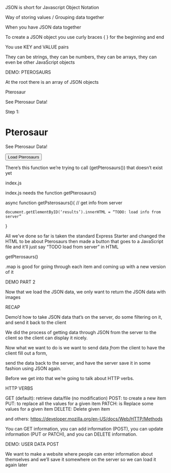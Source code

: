 JSON is short for Javascript Object Notation

Way of storing values / Grouping data together


When you have JSON data together 

To create a JSON object you use curly braces { } for the beginning and end


You use KEY and VALUE pairs

They can be strings, they can be numbers, they can be arrays, they can even be other JavaScript objects


DEMO: PTEROSAURS 

At the root there is an array of JSON objects

Pterosaur

See Pterosaur Data!

Step 1:

<html>

<head>
<title>Pterosaur</title>
	<link rel=”stylesheet” href=”/stylesheets/style.css”>
	<script src=”javascripts/index.js”></script>
</head>

<body>
	<h1>Pterosaur</h1>
	<p>See Pterosaur Data!</p>
<button onclick=”getPterosaurs()”>Load Pterosaurs</button>

<div id=”results”></div>
</body>

</html>

There’s this function we’re trying to call (getPterosaurs()) that doesn’t exist yet


index.js

<script src=”javascripts/index.js”></script>


index.js needs the function getPterosaurs()


async function getPsterosaurs(){
	// get info from server

	document.getElementByID(‘results’).innerHTML = “TODO: load info from server”

}


All we’ve done so far is taken the standard Express Starter and changed the HTML to be about Pterosaurs then made a button that goes to a JavaScript file and it’ll just say “TODO load from server” in HTML

getPterosaurs()







.map is good for going through each item and coming up with a new version of it





DEMO PART 2

Now that we load the JSON data, we only want to return the JSON data with images




RECAP

Demo’d how to take JSON data that’s on the server, do some filtering on it, and send it back to the client

We did the process of getting data through JSON from the server to the client so the client can display it nicely.

Now what we want to do is we want to send data *from* the client to have the client fill out a form,

send the data back to the server, and have the server save it in some fashion using JSON again.


Before we get into that we’re going to talk about HTTP verbs.


HTTP VERBS

GET (default): retrieve data/file (no modification)
POST: to create a new item
PUT: to replace all the values for a given item
PATCH: is Replace some values for a given item
DELETE: Delete given item

and others: https://developer.mozilla.org/en-US/docs/Web/HTTP/Methods

You can GET information, you can add information (POST), you can update information (PUT or PATCH), and you can DELETE information.



DEMO: USER DATA POST


We want to make a website where people can enter information about themselves and we’ll save it somewhere on the server so we can load it again later
